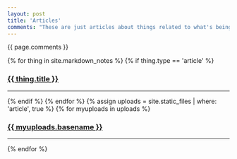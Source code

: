 ```yaml
---
layout: post
title: 'Articles'
comments: "These are just articles about things related to what's being learned. They aren't essential, but if you're curious; feel free to read up. They're here for your leisure and oftentimes concepts need more explanation. Hope this clears things up or expands how you see things. You don't have to though."
---
```


{{ page.comments }}

<div>
{% for thing in site.markdown_notes %}
  {% if thing.type == 'article' %}
    <h3><a href="{{ thing.url | relative_url }}">{{ thing.title }}</a></h3><hr/>
  {% endif %}
{% endfor %}
{% assign uploads = site.static_files | where: 'article', true %}
{% for myuploads in uploads %}
  <h3><a href= "{{ site.baseurl }}/{{ myuploads.path }}">{{ myuploads.basename }}</a></h3><hr/>
{% endfor %}
</div>
